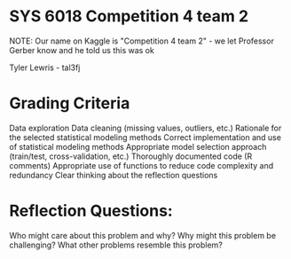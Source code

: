 # SYS 6018 Competition 4 team 2
NOTE: Our name on Kaggle is "Competition 4 team 2" - we let Professor Gerber know and he told us this was ok

Tyler Lewris - tal3fj



# Grading Criteria
Data exploration
Data cleaning (missing values, outliers, etc.)
Rationale for the selected statistical modeling methods
Correct implementation and use of statistical modeling methods
Appropriate model selection approach (train/test, cross-validation, etc.)
Thoroughly documented code (R comments)
Appropriate use of functions to reduce code complexity and redundancy
Clear thinking about the reflection questions

# Reflection Questions: 
Who might care about this problem and why?
Why might this problem be challenging?
What other problems resemble this problem?
